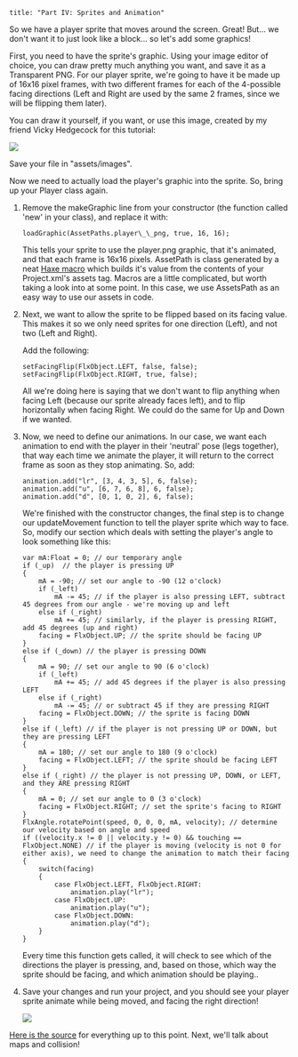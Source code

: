 ```
title: "Part IV: Sprites and Animation"
```

<p>So we have a player sprite that moves around the screen. Great! But… we don't want it to just look like a block… so let's add some graphics!</p>

<p>First, you need to have the sprite's graphic. Using your image editor of choice, you can draw pretty much anything you want, and save it as a Transparent PNG. For our player sprite, we're going to have it be made up of 16x16 pixel frames, with two different frames for each of the 4-possible facing directions (Left and Right are used by the same 2 frames, since we will be flipping them later).</p>

<p>You can draw it yourself, if you want, or use this image, created by my friend Vicky Hedgecock for this tutorial:</p>
<p><a href="https://raw.githubusercontent.com/SeiferTim/HaxeFlixel-Tutorial/Part-IV/assets/images/player.png"><img src="https://raw.githubusercontent.com/SeiferTim/HaxeFlixel-Tutorial/Part-IV/assets/images/player.png" /></a></p>

<p>Save your file in "assets/images".</p>

<p>Now we need to actually load the player's graphic into the sprite. So, bring up your Player class again.</p>

<ol>
	<li>
		<p>Remove the makeGraphic line from your constructor (the function called 'new' in your class), and replace it with:</p>
		<p><pre><code class="haxe">loadGraphic(AssetPaths.player\_\_png, true, 16, 16);</code></pre></p>
		<p>This tells your sprite to use the player.png graphic, that it's animated, and that each frame is 16x16 pixels. AssetPath is class generated by a neat <a href="http://haxe.org/manual/macros">Haxe macro</a> which builds it's value from the contents of your Project.xml's assets tag. Macros are a little complicated, but worth taking a look into at some point. In this case, we use AssetsPath as an easy way to use our assets in code.</p>
	</li>
	<li>
		<p>Next, we want to allow the sprite to be flipped based on its facing value. This makes it so we only need sprites for one direction (Left), and not two (Left and Right).</p>
		<p>Add the following:</p>
		<p><pre><code class="haxe">setFacingFlip(FlxObject.LEFT, false, false);
setFacingFlip(FlxObject.RIGHT, true, false);</code></pre></p>
		<p>All we're doing here is saying that we don't want to flip anything when facing Left (because our sprite already faces left), and to flip horizontally when facing Right. We could do the same for Up and Down if we wanted.</p>
	</li>
	<li>
		<p>Now, we need to define our animations. In our case, we want each animation to end with the player in their 'neutral' pose (legs together), that way each time we animate the player, it will return to the correct frame as soon as they stop animating. So, add:</p>
		<p><pre><code class="haxe">animation.add("lr", [3, 4, 3, 5], 6, false);
animation.add("u", [6, 7, 6, 8], 6, false);
animation.add("d", [0, 1, 0, 2], 6, false);</code></pre></p>
		<p>We're finished with the constructor changes, the final step is to change our updateMovement function to tell the player sprite which way to face. So, modify our section which deals with setting the player's angle to look something like this:</p>
		<p><pre><code class="haxe">var mA:Float = 0; // our temporary angle
if (_up)  // the player is pressing UP
{
	mA = -90; // set our angle to -90 (12 o'clock)
	if (_left)
		mA -= 45; // if the player is also pressing LEFT, subtract 45 degrees from our angle - we're moving up and left
	else if (_right)
		mA += 45; // similarly, if the player is pressing RIGHT, add 45 degrees (up and right)
	facing = FlxObject.UP; // the sprite should be facing UP
}
else if (_down) // the player is pressing DOWN
{
	mA = 90; // set our angle to 90 (6 o'clock)
	if (_left)
		mA += 45; // add 45 degrees if the player is also pressing LEFT
	else if (_right)
		mA -= 45; // or subtract 45 if they are pressing RIGHT
	facing = FlxObject.DOWN; // the sprite is facing DOWN
}
else if (_left) // if the player is not pressing UP or DOWN, but they are pressing LEFT
{
	mA = 180; // set our angle to 180 (9 o'clock)
	facing = FlxObject.LEFT; // the sprite should be facing LEFT
}
else if (_right) // the player is not pressing UP, DOWN, or LEFT, and they ARE pressing RIGHT
{
	mA = 0; // set our angle to 0 (3 o'clock)
	facing = FlxObject.RIGHT; // set the sprite's facing to RIGHT
}
FlxAngle.rotatePoint(speed, 0, 0, 0, mA, velocity); // determine our velocity based on angle and speed
if ((velocity.x != 0 || velocity.y != 0) && touching == FlxObject.NONE) // if the player is moving (velocity is not 0 for either axis), we need to change the animation to match their facing
{
	switch(facing)
	{
		case FlxObject.LEFT, FlxObject.RIGHT:
			animation.play("lr");
		case FlxObject.UP:
			animation.play("u");
		case FlxObject.DOWN:
			animation.play("d");
	}
}</code></pre></p>
		<p>Every time this function gets called, it will check to see which of the directions the player is pressing, and, based on those, which way the sprite should be facing, and which animation should be playing..</p>
	</li>
	<li>
		<p>Save your changes and run your project, and you should see your player sprite animate while being moved, and facing the right direction!</p>
		<p><img src="/images/tutorial/0006b.png" /></p>
	</li>
</ol>

<p><a href="https://github.com/SeiferTim/HaxeFlixel-Tutorial/tree/Part-IV">Here is the source</a> for everything up to this point. Next, we'll talk about maps and collision!</p>
